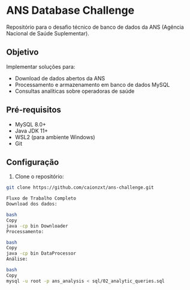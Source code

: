 # ANS Database Challenge

Repositório para o desafio técnico de banco de dados da ANS (Agência Nacional de Saúde Suplementar).

## Objetivo

Implementar soluções para:
- Download de dados abertos da ANS
- Processamento e armazenamento em banco de dados MySQL
- Consultas analíticas sobre operadoras de saúde

## Pré-requisitos

- MySQL 8.0+
- Java JDK 11+
- WSL2 (para ambiente Windows)
- Git

## Configuração

1. Clone o repositório:
```bash
git clone https://github.com/caionzxt/ans-challenge.git

Fluxo de Trabalho Completo
Download dos dados:

bash
Copy
java -cp bin Downloader
Processamento:

bash
Copy
java -cp bin DataProcessor
Análise:

bash
Copy
mysql -u root -p ans_analysis < sql/02_analytic_queries.sql